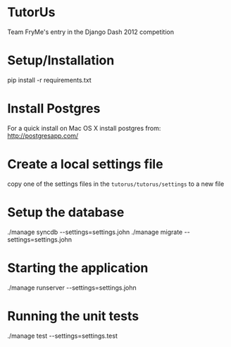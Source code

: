 TutorUs
=======

Team FryMe's entry in the Django Dash 2012 competition

Setup/Installation
==================

pip install -r requirements.txt

Install Postgres
================

For a quick install on Mac OS X install postgres from: http://postgresapp.com/

Create a local settings file
============================

copy one of the settings files in the `tutorus/tutorus/settings` to a new file

Setup the database
==================

./manage syncdb --settings=settings.john
./manage migrate --settings=settings.john


Starting the application
========================

./manage runserver --settings=settings.john

Running the unit tests
======================

./manage test --settings=settings.test